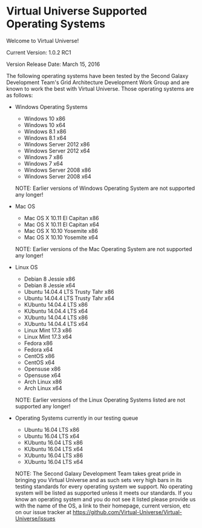 # Virtual Universe Supported Operating Systems

Welcome to Virtual Universe!

Current Version: 1.0.2 RC1

Version Release Date: March 15, 2016

The following operating systems have been tested by the Second Galaxy Development Team's Grid Architecture Development Work Group
 and are known to work the best with Virtual Universe.  Those operating systems are as follows:
 
 - Windows Operating Systems
   - Windows 10 x86
   - Windows 10 x64
   - Windows 8.1 x86
   - Windows 8.1 x64
   - Windows Server 2012 x86
   - Windows Server 2012 x64
   - Windows 7 x86
   - Windows 7 x64
   - Windows Server 2008 x86
   - Windows Server 2008 x64
   
   NOTE: Earlier versions of Windows Operating System are not supported any longer!
   
 - Mac OS
   - Mac OS X 10.11 El Capitan x86
   - Mac OS X 10.11 El Capitan x64
   - Mac OS X 10.10 Yosemite x86
   - Mac OS X 10.10 Yosemite x64
   
   NOTE: Earlier versions of the Mac Operating System are not supported any longer!
   
 - Linux OS
   - Debian 8 Jessie x86
   - Debian 8 Jessie x64
   - Ubuntu 14.04.4 LTS Trusty Tahr x86
   - Ubuntu 14.04.4 LTS Trusty Tahr x64
   - KUbuntu 14.04.4 LTS x86
   - KUbuntu 14.04.4 LTS x64
   - XUbuntu 14.04.4 LTS x86
   - XUbuntu 14.04.4 LTS x64
   - Linux Mint 17.3 x86
   - Linux Mint 17.3 x64
   - Fedora x86
   - Fedora x64
   - CentOS x86
   - CentOS x64
   - Opensuse x86
   - Opensuse x64
   - Arch Linux x86
   - Arch Linux x64
   
   NOTE: Earlier versions of the Linux Operating Systems listed are not supported any longer!
   
 - Operating Systems currently in our testing queue
 
   - Ubuntu 16.04 LTS x86
   - Ubuntu 16.04 LTS x64
   - KUbuntu 16.04 LTS x86
   - KUbuntu 16.04 LTS x64
   - XUbuntu 16.04 LTS x86
   - XUbuntu 16.04 LTS x64
   
   NOTE: The Second Galaxy Development Team takes great pride in bringing you Virtual Universe
    and as such sets very high bars in its testing standards for every operating system we support.
	 No operating system will be listed as supported unless it meets our standards.  If you know an
	  operating system and you do not see it listed please provide us with the name of the OS, a link to 
	  their homepage, current version, etc on our issue tracker at https://github.com/Virtual-Universe/Virtual-Universe/issues